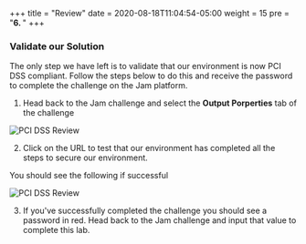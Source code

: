 +++
title = "Review"
date = 2020-08-18T11:04:54-05:00
weight = 15
pre = "<b>6. </b>"
+++

### Validate our Solution

The only step we have left is to validate that our environment is now PCI DSS compliant.  Follow the steps below to do this and receive the password to complete the challenge on the Jam platform.

1. Head back to the Jam challenge and select the **Output Porperties** tab of the challenge

![PCI DSS Review](/images/04-pci-review.png)

2. Click on the URL to test that our environment has completed all the steps to secure our environment.

You should see the following if successful

![PCI DSS Review](/images/04-pci-review2.png)

3.  If you've successfully completed the challenge you should see a password in red.  Head back to the Jam challenge and input that value to complete this lab.